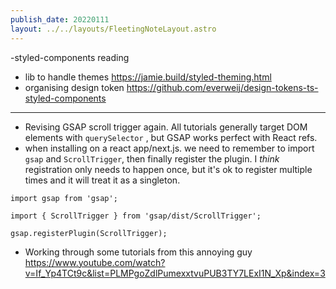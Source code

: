```yaml
---
publish_date: 20220111    
layout: ../../layouts/FleetingNoteLayout.astro
---
```

-styled-components reading
- lib to handle themes https://jamie.build/styled-theming.html
- organising design token https://github.com/everweij/design-tokens-ts-styled-components

---

- Revising GSAP scroll trigger again.  All tutorials generally target DOM elements with `querySelector` , but GSAP works perfect with React refs.
- when installing on a react app/next.js. we need to remember to import `gsap` and `ScrollTrigger`, then finally register the plugin. I _think_ registration only needs to happen once, but it's ok to register multiple times and it will treat it as a singleton.

```
import gsap from 'gsap';

import { ScrollTrigger } from 'gsap/dist/ScrollTrigger';

gsap.registerPlugin(ScrollTrigger);
```

- Working through some tutorials from this annoying guy https://www.youtube.com/watch?v=If_Yp4TCt9c&list=PLMPgoZdlPumexxtvuPUB3TY7LExI1N_Xp&index=3

